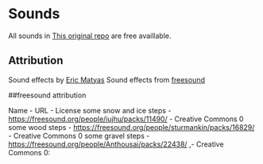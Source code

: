 # Sounds

All sounds in [This original repo](https://github.com/ralfmh/grid) are free availlable.

## Attribution

Sound effects by [Eric Matyas](www.soundimage.org)
Sound effects from [freesound](freesound.org)

##freesound attribution

Name - URL - License
some snow and ice steps - https://freesound.org/people/iujhu/packs/11490/ - Creative Commons 0
some wood steps - https://freesound.org/people/sturmankin/packs/16829/ - Creative Commons 0
some gravel steps - https://freesound.org/people/Anthousai/packs/22438/ ,- Creative Commons 0: 

